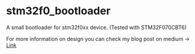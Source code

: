 # stm32f0_bootloader

A small bootloader for stm32f0xx device. (Tested with STM32F070CBT6)

For more information on design you can check my blog post on medium -> [Link](https://medium.com/@xsumirx/embedded-failsafe-bootloader-design-with-stm32-9c9d3955634b)
